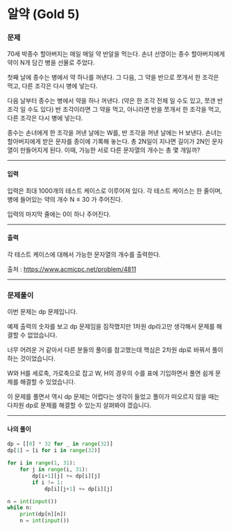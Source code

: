 # 알약 (Gold 5)

### 문제

70세 박종수 할아버지는 매일 매일 약 반알을 먹는다. 손녀 선영이는 종수 할아버지에게 약이 N개 담긴 병을 선물로 주었다.

첫째 날에 종수는 병에서 약 하나를 꺼낸다. 그 다음, 그 약을 반으로 쪼개서 한 조각은 먹고, 다른 조각은 다시 병에 넣는다.

다음 날부터 종수는 병에서 약을 하나 꺼낸다. (약은 한 조각 전체 일 수도 있고, 쪼갠 반 조각 일 수도 있다) 반 조각이라면 그 약을 먹고, 아니라면 반을 쪼개서 한 조각을 먹고, 다른 조각은 다시 병에 넣는다.

종수는 손녀에게 한 조각을 꺼낸 날에는 W를, 반 조각을 꺼낸 날에는 H 보낸다. 손녀는 할아버지에게 받은 문자를 종이에 기록해 놓는다. 총 2N일이 지나면 길이가 2N인 문자열이 만들어지게 된다. 이때, 가능한 서로 다른 문자열의 개수는 총 몇 개일까?

---

#### 입력

입력은 최대 1000개의 테스트 케이스로 이루어져 있다. 각 테스트 케이스는 한 줄이며, 병에 들어있는 약의 개수 N ≤ 30 가 주어진다.

입력의 마지막 줄에는 0이 하나 주어진다.

---

#### 출력

각 테스트 케이스에 대해서 가능한 문자열의 개수를 출력한다.

출처 : https://www.acmicpc.net/problem/4811

---

### 문제풀이

이번 문제는 dp 문제입니다.

예제 출력의 숫자를 보고 dp 문제임을 짐작했지만 1차원 dp라고만 생각해서 문제를 해결할 수 없었습니다.

너무 어려운 거 같아서 다른 분들의 풀이를 참고했는데 핵심은 2차원 dp로 바꿔서 풀이하는 것이었습니다.

W와 H를 세로축, 가로축으로 잡고 W, H의 경우의 수를 표에 기입하면서 풀면 쉽게 문제를 해결할 수 있었습니다.

이 문제를 풀면서 역시 dp 문제는 어렵다는 생각이 들었고 풀이가 떠오르지 않을 때는 다차원 dp로 문제를 해결할 수 있는지 살펴봐야 겠습니다.

---

#### 나의 풀이

~~~python
dp = [[0] * 32 for _ in range(32)]
dp[1] = [i for i in range(32)]

for i in range(1, 31):
    for j in range(i, 31):
        dp[i+1][j] += dp[i][j]
        if i != 1:
            dp[i][j+1] += dp[i][j]

n = int(input())
while n:
    print(dp[n][n])
    n = int(input())
~~~
